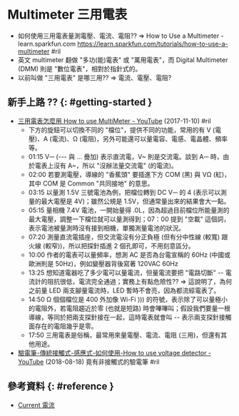 # Multimeter 三用電表

  - 如何使用三用電表量測電壓、電流、電阻?? => How to Use a Multimeter - learn.sparkfun.com https://learn.sparkfun.com/tutorials/how-to-use-a-multimeter #ril
  - 英文 multimeter 翻做 "多功(能)電表" 或 "萬用電表"，而 Digital Multimeter (DMM) 則是 "數位電表"，相對於指針式的。
  - 以前叫做 "三用電表" 是哪三用?? => 電流、電壓、電阻?

## 新手上路 ?? {: #getting-started }

  - [三用電表怎麼用 How to use MultiMeter \- YouTube](https://www.youtube.com/watch?v=BpRD_r4hlhI) (2017-11-10) #ril
      - 下方的旋鈕可以切換不同的 "檔位"，提供不同的功能，常用的有 V (電壓)、A (電流)、Ω (電阻)，另外可能還可以量電容、電感、電晶體、頻率等。
      - 01:15 V⎓ (--- 與 ... 疊加) 表示直流電，V~ 則是交流電。談到 A⎓ 時，由於電表上沒有 A~，所以 "沒辦法量交流電" (的電流)。
      - 02:00 若要測電壓，導線的 "香蕉頭" 要插進下方 COM (黑) 與 VΩ (紅)，其中 COM 是 Common "共同接地" 的意思。
      - 03:15 以量測 1.5V 三號電池為例，把檔位轉到 DC V⎓ 的 4 (表示可以測量的最大電壓是 4V)；雖然公規是 1.5V，但通常量出來的結果會大一點。
      - 05:15 量相機 7.4V 電池，一開始量得 .0L，因為超過目前檔位所能量測的最大電壓，調整一下檔位就可以量測得到；07：00 提到 "空載" 這個詞，表示電池被量測時沒有接到相機，單獨測量電池的狀況。
      - 07:20 測量直流電插座，但交流電沒有分正負極 (但有分中性線 (較寬) 跟火線 (較窄))，所以把探針插進 2 個孔即可，不用刻意區分。
      - 10:00 作者的電表可以量頻率，想測 AC 是否為台電宣稱的 60Hz (中國或歐洲則是 50Hz)，例如變壓器背後寫著 120VAC 60Hz
      - 13:25 想知道電器吃了多少電可以量電流，但量電流要把 "電路切斷" -- 電流計的阻抗很低，電流完全通過；實務上有點危險性?? => 這說明了，為何之前量 LED 兩支腳量電流時，LED 暫時不會亮，因為都流經電表了。
      - 14:50 Ω 個個檔位是 400 外加像 Wi-Fi ))) 的符號，表示除了可以量極小的電阻外，若電阻趨近於零 (也就是短路) 時會嗶嗶叫；假設我們要量一根導線，等同於把兩支探針接在一起，這時電表就會叫 -- 表示兩支探針接觸面存在的電阻幾乎是零。
      - 17:50 三用電表是俗稱，最常用來量電壓、電流、電阻 (三用)，但還有其他用途。
  - [驗電筆\-傳統接觸式\-感應式\-如何使用\-How to use voltage detector \- YouTube](https://www.youtube.com/watch?v=oXUXqpcPM78) (2018-08-18) 竟有非接觸式的驗電筆 #ril

## 參考資料 {: #reference }

  - [Current 電流](current.md)

